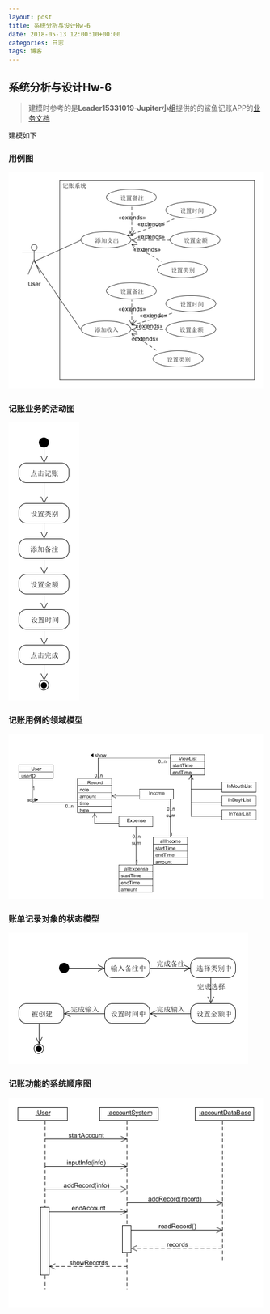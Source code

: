```yaml
---
layout: post
title: 系统分析与设计Hw-6
date: 2018-05-13 12:00:10+00:00
categories: 日志
tags: 博客
---
```


## 系统分析与设计Hw-6

>建模时参考的是**Leader15331019-Jupiter小组**提供的的鲨鱼记账APP的[业务文档](https://jupiter-sysu.github.io/dashboard/10-midterm-practice)

建模如下

### 用例图
![](https://raw.githubusercontent.com/KAKE4420/KAKE4420.github.io/master/_img/lesson9/15331024-usecase.png)
### 记账业务的活动图
![](https://raw.githubusercontent.com/KAKE4420/KAKE4420.github.io/master/_img/lesson9/15331024-activity.png)
### 记账用例的领域模型
![](https://raw.githubusercontent.com/KAKE4420/KAKE4420.github.io/master/_img/lesson9/15331024-domain.png)
### 账单记录对象的状态模型
![](https://raw.githubusercontent.com/KAKE4420/KAKE4420.github.io/master/_img/lesson9/15331024-stage.png)
### 记账功能的系统顺序图
![](https://raw.githubusercontent.com/KAKE4420/KAKE4420.github.io/master/_img/lesson9/15331024-sequence.png)